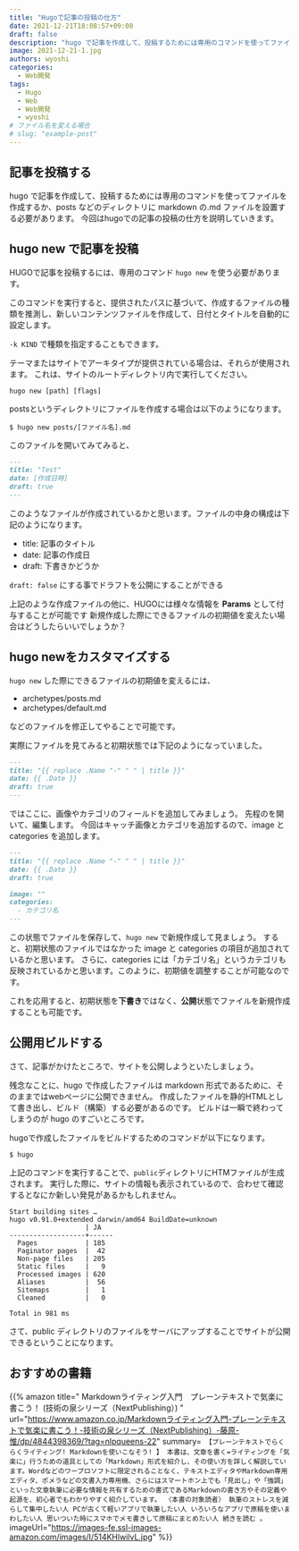 ```yaml
---
title: "Hugoで記事の投稿の仕方"
date: 2021-12-21T18:08:57+09:00
draft: false
description: "hugo で記事を作成して、投稿するためには専用のコマンドを使ってファイルを作成するか、posts などのディレクトリに markdown の.md ファイルを設置する必要があります。今回はhugoでの記事の投稿の仕方を説明していきます。"
image: 2021-12-21-1.jpg
authors: wyoshi
categories:
  - Web開発
tags:
  - Hugo
  - Web
  - Web開発
  - wyoshi
# ファイル名を変える場合
# slug: "example-post"
---
```


## 記事を投稿する
hugo で記事を作成して、投稿するためには専用のコマンドを使ってファイルを作成するか、posts などのディレクトリに markdown の.md ファイルを設置する必要があります。
今回はhugoでの記事の投稿の仕方を説明していきます。

## hugo new で記事を投稿
HUGOで記事を投稿するには、専用のコマンド ```hugo new``` を使う必要があります。

このコマンドを実行すると、提供されたパスに基づいて、作成するファイルの種類を推測し、新しいコンテンツファイルを作成して、日付とタイトルを自動的に設定します。

```-k KIND``` で種類を指定することもできます。

テーマまたはサイトでアーキタイプが提供されている場合は、それらが使用されます。
これは、サイトのルートディレクトリ内で実行してください。

```
hugo new [path] [flags]
```

postsというディレクトリにファイルを作成する場合は以下のようになります。
```shell
$ hugo new posts/[ファイル名].md
```
このファイルを開いてみてみると、
```markdown
---
title: "Test"
date: [作成日時]
draft: true
---

```
このようなファイルが作成されているかと思います。ファイルの中身の構成は下記のようになります。

- title: 記事のタイトル
- date: 記事の作成日
- draft: 下書きかどうか

`draft: false` にする事でドラフトを公開にすることができる

上記のような作成ファイルの他に、HUGOには様々な情報を **Params** として付与することが可能です
新規作成した際にできるファイルの初期値を変えたい場合はどうしたらいいでしょうか？

## hugo newをカスタマイズする
```hugo new``` した際にできるファイルの初期値を変えるには、

- archetypes/posts.md
- archetypes/default.md

などのファイルを修正してやることで可能です。

実際にファイルを見てみると初期状態では下記のようになっていました。
```markdown:archetypes/default.md
---
title: "{{ replace .Name "-" " " | title }}"
date: {{ .Date }}
draft: true
---


```

ではここに、画像やカテゴリのフィールドを追加してみましょう。
先程のを開いて、編集します。
今回はキャッチ画像とカテゴリを追加するので、image と categories を追加します。
```markdown:archetypes/default.md
---
title: "{{ replace .Name "-" " " | title }}"
date: {{ .Date }}
draft: true

image: ""
categories:
  - カテゴリ名
---
```
この状態でファイルを保存して、```hugo new``` で新規作成して見ましょう。
すると、初期状態のファイルではなかった image と categories の項目が追加されているかと思います。
さらに、categories には「カテゴリ名」というカテゴリも反映されているかと思います。このように、初期値を調整することが可能なのです。

これを応用すると、初期状態を**下書き**ではなく、**公開**状態でファイルを新規作成することも可能です。


## 公開用ビルドする
さて、記事がかけたところで、サイトを公開しようといたしましょう。

残念なことに、hugo で作成したファイルは markdown 形式であるために、そのままではwebページに公開できません。
作成したファイルを静的HTMLとして書き出し、ビルド（構築）する必要があるのです。
ビルドは一瞬で終わってしまうのが hugo のすごいところです。

hugoで作成したファイルをビルドするためのコマンドが以下になります。
```shell
$ hugo
```

上記のコマンドを実行することで、```public```ディレクトリにHTMファイルが生成されます。
実行した際に、サイトの情報も表示されているので、合わせて確認するとなにか新しい発見があるかもしれません。

```
Start building sites …
hugo v0.91.0+extended darwin/amd64 BuildDate=unknown
                   | JA
-------------------+------
  Pages            | 185
  Paginator pages  |  42
  Non-page files   | 205
  Static files     |   9
  Processed images | 620
  Aliases          |  56
  Sitemaps         |   1
  Cleaned          |   0

Total in 981 ms
```


さて、public ディレクトリのファイルをサーバにアップすることでサイトが公開できるということになります。


## おすすめの書籍
{{% amazon title=" Markdownライティング入門　プレーンテキストで気楽に書こう！ (技術の泉シリーズ（NextPublishing）) " url="https://www.amazon.co.jp/Markdownライティング入門-プレーンテキストで気楽に書こう！-技術の泉シリーズ（NextPublishing）-藤原-惟/dp/4844398369/?tag=nlpqueens-22" summary=` 【プレーンテキストでらくらくライティング! Markdownを使いこなそう! 】 本書は、文章を書く=ライティングを「気楽に」行うための道具としての「Markdown」形式を紹介し、その使い方を詳しく解説しています。Wordなどのワープロソフトに限定されることなく、テキストエディタやMarkdown専用エディタ、ポメラなどの文書入力専用機、さらにはスマートホン上でも「見出し」や「強調」といった文章執筆に必要な情報を共有するための書式であるMarkdownの書き方やその定義や起源を、初心者でもわかりやすく紹介しています。 〈本書の対象読者〉 執筆のストレスを減らして集中したい人 PCが古くて軽いアプリで執筆したい人 いろいろなアプリで原稿を使いまわしたい人 思いついた時にスマホでメモ書きして原稿にまとめたい人 続きを読む 。` imageUrl="https://images-fe.ssl-images-amazon.com/images/I/514KHlwilvL.jpg" %}}





